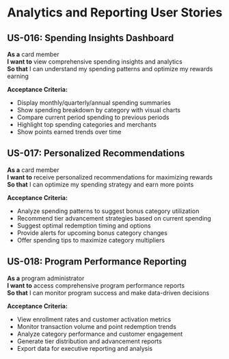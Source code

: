 # Analytics and Reporting User Stories

## US-016: Spending Insights Dashboard
**As a** card member  
**I want to** view comprehensive spending insights and analytics  
**So that** I can understand my spending patterns and optimize my rewards earning  

**Acceptance Criteria:**
- Display monthly/quarterly/annual spending summaries
- Show spending breakdown by category with visual charts
- Compare current period spending to previous periods
- Highlight top spending categories and merchants
- Show points earned trends over time

## US-017: Personalized Recommendations
**As a** card member  
**I want to** receive personalized recommendations for maximizing rewards  
**So that** I can optimize my spending strategy and earn more points  

**Acceptance Criteria:**
- Analyze spending patterns to suggest bonus category utilization
- Recommend tier advancement strategies based on current spending
- Suggest optimal redemption timing and options
- Provide alerts for upcoming bonus category changes
- Offer spending tips to maximize category multipliers

## US-018: Program Performance Reporting
**As a** program administrator  
**I want to** access comprehensive program performance reports  
**So that** I can monitor program success and make data-driven decisions  

**Acceptance Criteria:**
- View enrollment rates and customer activation metrics
- Monitor transaction volume and point redemption trends
- Analyze category performance and customer engagement
- Generate tier distribution and advancement reports
- Export data for executive reporting and analysis